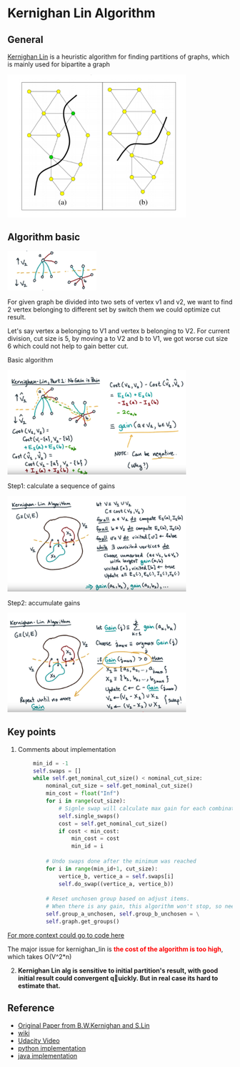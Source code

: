 # Kernighan Lin Algorithm

## General

[Kernighan Lin](https://en.wikipedia.org/wiki/Kernighan%E2%80%93Lin_algorithm) is a heuristic algorithm for finding partitions of graphs, which is mainly used for bipartite a graph 

<img src="../resource/pictures/kernighan_lin_alg_sample.png" alt="kernighan_lin_alg_sample" width="400"/>


## Algorithm basic

<img src="../resource/pictures/kernighan_lin_vertex_switch.png" alt="kernighan_lin_vertex_switch" width="200"/>

For given graph be divided into two sets of vertex v1 and v2, we want to find 2 vertex belonging to different set by switch them we could optimize cut result.

Let's say vertex a belonging to V1 and vertex b belonging to V2.  For current division, cut size is 5, by moving a to V2 and b to V1, we got worse cut size 6 which could not help to gain better cut.

Basic algorithm

<img src="../resource/pictures/kernighan_lin_basic.png" alt="kernighan_lin_basic" width="400"/>

Step1: calculate a sequence of gains

<img src="../resource/pictures/kernighan_lin_step1.png" alt="kernighan_lin_step1" width="400"/>

Step2: accumulate gains

<img src="../resource/pictures/kernighan_lin_step2.png" alt="kernighan_lin_step2" width="400"/>


## Key points
1. Comments about implementation
```python
        min_id = -1
        self.swaps = []
        while self.get_nominal_cut_size() < nominal_cut_size:
            nominal_cut_size = self.get_nominal_cut_size()
            min_cost = float("Inf")
            for i in range(cut_size):
                # Signle swap will calculate max gain for each combination from group_a_unchosen and group_b_unchosen
                self.single_swaps()
                cost = self.get_nominal_cut_size()
                if cost < min_cost:
                    min_cost = cost
                    min_id = i
            
            # Undo swaps done after the minimum was reached
            for i in range(min_id+1, cut_size):
                vertice_b, vertice_a = self.swaps[i]
                self.do_swap((vertice_a, vertice_b))

            # Reset unchosen group based on adjust items.
            # When there is any gain, this algorithm won't stop, so need huristic to speed up(inside single_swap)
            self.group_a_unchosen, self.group_b_unchosen = \
            self.graph.get_groups()
```

[For more context could go to code here](https://github.com/CodeBear801/Kernighan-Lin/blob/37a87d15728fbc4371725a4c3b75a517694eb286/kernighan_lin.py#L136)

The major issue for kernighan_lin is <span style="color:red"> **the cost of the algorithm is too high**</span>, which takes O(V^2*n) 

2. <span>**Kernighan Lin alg is sensitive to initial partition's result, with good initial result could convergent quickly.  But in real case its hard to estimate that.**</span>

## Reference
- [Original Paper from B.W.Kernighan and S.Lin](https://www.cs.utexas.edu/~pingali/CS395T/2009fa/papers/kl.pdf)
- [wiki](https://en.wikipedia.org/wiki/Kernighan%E2%80%93Lin_algorithm)
- [Udacity Video](https://www.youtube.com/watch?v=2swNkneUmg0)
- [python implementation](https://github.com/CodeBear801/Kernighan-Lin)
- [java implementation](https://github.com/plyr0/kernighan-lin)
